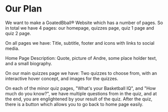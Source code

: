 # Our Plan
We want to make a GoatedBball® Website which has a number of pages. So in total we have 4 pages: our homepage, quizzes page, quiz 1 page and quiz 2 page. 

On all pages we have:
    Title, subtitle, footer and icons with links to social media. 

Home Page Description:
    Quote, picture of Andre, some place holder text, and a small biography.

On our main quizzes page we have:
    Two quizzes to choose from, with an interactive hover concept, and images for the quizzes. 

On each of the minor quiz pages, "What's your Basketball IQ", and "How much do you know?", 
    we have multiple questions from in the quiz, and at the end, you are englightened by your result of the quiz. After the quiz, there is a button which allows you to go back to home page easily. 
    
